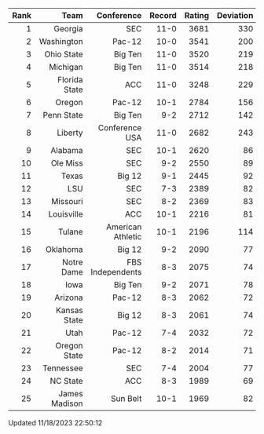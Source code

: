 | Rank  | Team                 | Conference           | Record   | Rating | Deviation |
| ---:  | ---:                 | ---:                 | ---:     | ---:   | ---:      |
| 1     | Georgia              | SEC                  | 11-0     | 3681   | 330       |
| 2     | Washington           | Pac-12               | 10-0     | 3541   | 200       |
| 3     | Ohio State           | Big Ten              | 11-0     | 3520   | 219       |
| 4     | Michigan             | Big Ten              | 11-0     | 3514   | 218       |
| 5     | Florida State        | ACC                  | 11-0     | 3248   | 229       |
| 6     | Oregon               | Pac-12               | 10-1     | 2784   | 156       |
| 7     | Penn State           | Big Ten              | 9-2      | 2712   | 142       |
| 8     | Liberty              | Conference USA       | 11-0     | 2682   | 243       |
| 9     | Alabama              | SEC                  | 10-1     | 2620   | 86        |
| 10    | Ole Miss             | SEC                  | 9-2      | 2550   | 89        |
| 11    | Texas                | Big 12               | 9-1      | 2445   | 92        |
| 12    | LSU                  | SEC                  | 7-3      | 2389   | 82        |
| 13    | Missouri             | SEC                  | 8-2      | 2369   | 83        |
| 14    | Louisville           | ACC                  | 10-1     | 2216   | 81        |
| 15    | Tulane               | American Athletic    | 10-1     | 2196   | 114       |
| 16    | Oklahoma             | Big 12               | 9-2      | 2090   | 77        |
| 17    | Notre Dame           | FBS Independents     | 8-3      | 2075   | 74        |
| 18    | Iowa                 | Big Ten              | 9-2      | 2071   | 78        |
| 19    | Arizona              | Pac-12               | 8-3      | 2062   | 72        |
| 20    | Kansas State         | Big 12               | 8-3      | 2061   | 74        |
| 21    | Utah                 | Pac-12               | 7-4      | 2032   | 72        |
| 22    | Oregon State         | Pac-12               | 8-2      | 2014   | 71        |
| 23    | Tennessee            | SEC                  | 7-4      | 2004   | 77        |
| 24    | NC State             | ACC                  | 8-3      | 1989   | 69        |
| 25    | James Madison        | Sun Belt             | 10-1     | 1969   | 82        |

Updated 11/18/2023 22:50:12

